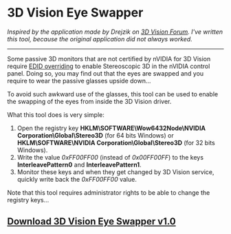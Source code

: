 # 3D Vision Eye Swapper #

_Inspired by the application made by Drejzik on [3D Vision Forum](http://3dvision-blog.com/forum/viewtopic.php?f=13&t=2206).
I've written this tool, because the original application did not always worked._


---

Some passive 3D monitors that are not certified by nVIDIA for 3D Vision require [EDID overriding](http://3dvision-blog.com/forum/viewtopic.php?f=14&t=2025) to enable Stereoscopic 3D in the nVIDIA control panel. Doing so, you may find out that the eyes are swapped and you require to wear the passive glasses upside down...

To avoid such awkward use of the glasses, this tool can be used to enable the swapping of the eyes from inside the 3D Vision driver.

What this tool does is very simple:
  1. Open the registry key **HKLM\SOFTWARE\Wow6432Node\NVIDIA Corporation\Global\Stereo3D** (for 64 bits Windows) or **HKLM\SOFTWARE\NVIDIA Corporation\Global\Stereo3D** (for 32 bits Windows).
  1. Write the value _0xFF00FF00_ (instead of _0x00FF00FF_) to the keys **InterleavePattern0** and **InterleavePattern1**.
  1. Monitor these keys and when they get changed by 3D Vision service, quickly write back the _0xFF00FF00_ value.

Note that this tool requires administrator rights to be able to change the registry keys...

## [Download 3D Vision Eye Swapper v1.0](https://3dvision-eye-swapper.googlecode.com/svn/tags/3DVisionEyeSwapper_v1.0.0.0/bin/Win32/Release/3DVisionEyeSwapper.exe) ##